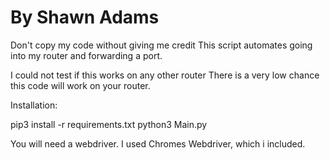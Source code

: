 # By Shawn Adams

Don't copy my code without giving me credit
This script automates going into my router
and forwarding a port.


I could not test if this works on any other router
There is a very low chance this code will
work on your router.

Installation:

pip3 install -r requirements.txt 
python3 Main.py

You will need a webdriver. I used Chromes Webdriver,
which i included. 
